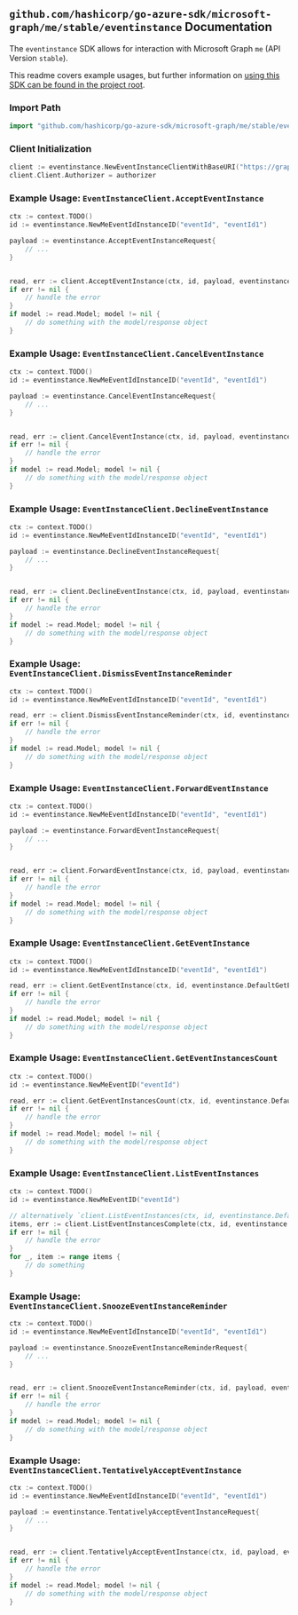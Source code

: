 
## `github.com/hashicorp/go-azure-sdk/microsoft-graph/me/stable/eventinstance` Documentation

The `eventinstance` SDK allows for interaction with Microsoft Graph `me` (API Version `stable`).

This readme covers example usages, but further information on [using this SDK can be found in the project root](https://github.com/hashicorp/go-azure-sdk/tree/main/docs).

### Import Path

```go
import "github.com/hashicorp/go-azure-sdk/microsoft-graph/me/stable/eventinstance"
```


### Client Initialization

```go
client := eventinstance.NewEventInstanceClientWithBaseURI("https://graph.microsoft.com")
client.Client.Authorizer = authorizer
```


### Example Usage: `EventInstanceClient.AcceptEventInstance`

```go
ctx := context.TODO()
id := eventinstance.NewMeEventIdInstanceID("eventId", "eventId1")

payload := eventinstance.AcceptEventInstanceRequest{
	// ...
}


read, err := client.AcceptEventInstance(ctx, id, payload, eventinstance.DefaultAcceptEventInstanceOperationOptions())
if err != nil {
	// handle the error
}
if model := read.Model; model != nil {
	// do something with the model/response object
}
```


### Example Usage: `EventInstanceClient.CancelEventInstance`

```go
ctx := context.TODO()
id := eventinstance.NewMeEventIdInstanceID("eventId", "eventId1")

payload := eventinstance.CancelEventInstanceRequest{
	// ...
}


read, err := client.CancelEventInstance(ctx, id, payload, eventinstance.DefaultCancelEventInstanceOperationOptions())
if err != nil {
	// handle the error
}
if model := read.Model; model != nil {
	// do something with the model/response object
}
```


### Example Usage: `EventInstanceClient.DeclineEventInstance`

```go
ctx := context.TODO()
id := eventinstance.NewMeEventIdInstanceID("eventId", "eventId1")

payload := eventinstance.DeclineEventInstanceRequest{
	// ...
}


read, err := client.DeclineEventInstance(ctx, id, payload, eventinstance.DefaultDeclineEventInstanceOperationOptions())
if err != nil {
	// handle the error
}
if model := read.Model; model != nil {
	// do something with the model/response object
}
```


### Example Usage: `EventInstanceClient.DismissEventInstanceReminder`

```go
ctx := context.TODO()
id := eventinstance.NewMeEventIdInstanceID("eventId", "eventId1")

read, err := client.DismissEventInstanceReminder(ctx, id, eventinstance.DefaultDismissEventInstanceReminderOperationOptions())
if err != nil {
	// handle the error
}
if model := read.Model; model != nil {
	// do something with the model/response object
}
```


### Example Usage: `EventInstanceClient.ForwardEventInstance`

```go
ctx := context.TODO()
id := eventinstance.NewMeEventIdInstanceID("eventId", "eventId1")

payload := eventinstance.ForwardEventInstanceRequest{
	// ...
}


read, err := client.ForwardEventInstance(ctx, id, payload, eventinstance.DefaultForwardEventInstanceOperationOptions())
if err != nil {
	// handle the error
}
if model := read.Model; model != nil {
	// do something with the model/response object
}
```


### Example Usage: `EventInstanceClient.GetEventInstance`

```go
ctx := context.TODO()
id := eventinstance.NewMeEventIdInstanceID("eventId", "eventId1")

read, err := client.GetEventInstance(ctx, id, eventinstance.DefaultGetEventInstanceOperationOptions())
if err != nil {
	// handle the error
}
if model := read.Model; model != nil {
	// do something with the model/response object
}
```


### Example Usage: `EventInstanceClient.GetEventInstancesCount`

```go
ctx := context.TODO()
id := eventinstance.NewMeEventID("eventId")

read, err := client.GetEventInstancesCount(ctx, id, eventinstance.DefaultGetEventInstancesCountOperationOptions())
if err != nil {
	// handle the error
}
if model := read.Model; model != nil {
	// do something with the model/response object
}
```


### Example Usage: `EventInstanceClient.ListEventInstances`

```go
ctx := context.TODO()
id := eventinstance.NewMeEventID("eventId")

// alternatively `client.ListEventInstances(ctx, id, eventinstance.DefaultListEventInstancesOperationOptions())` can be used to do batched pagination
items, err := client.ListEventInstancesComplete(ctx, id, eventinstance.DefaultListEventInstancesOperationOptions())
if err != nil {
	// handle the error
}
for _, item := range items {
	// do something
}
```


### Example Usage: `EventInstanceClient.SnoozeEventInstanceReminder`

```go
ctx := context.TODO()
id := eventinstance.NewMeEventIdInstanceID("eventId", "eventId1")

payload := eventinstance.SnoozeEventInstanceReminderRequest{
	// ...
}


read, err := client.SnoozeEventInstanceReminder(ctx, id, payload, eventinstance.DefaultSnoozeEventInstanceReminderOperationOptions())
if err != nil {
	// handle the error
}
if model := read.Model; model != nil {
	// do something with the model/response object
}
```


### Example Usage: `EventInstanceClient.TentativelyAcceptEventInstance`

```go
ctx := context.TODO()
id := eventinstance.NewMeEventIdInstanceID("eventId", "eventId1")

payload := eventinstance.TentativelyAcceptEventInstanceRequest{
	// ...
}


read, err := client.TentativelyAcceptEventInstance(ctx, id, payload, eventinstance.DefaultTentativelyAcceptEventInstanceOperationOptions())
if err != nil {
	// handle the error
}
if model := read.Model; model != nil {
	// do something with the model/response object
}
```
